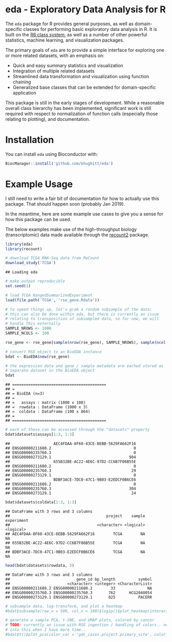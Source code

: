 
eda - Exploratory Data Analysis for R
=====================================

The `eda` package for R provides general purposes, as well as domain-specific classes for performing basic exploratory data analysis in R. It is built on the [R6 class system](https://cran.r-project.org/web/packages/R6/index.html), as well as a number of other powerful statistics, machine learning, and visualization packages.

The primary goals of `eda` are to provide a simple interface for exploring one or more related datasets, with an emphasis on:

-   Quick and easy summary statistics and visualization
-   Integration of multiple related datasets
-   Streamlined data transformation and visualization using function chaining
-   Generalized base classes that can be extended for domain-specific application

This package is still in the early stages of development. While a reasonable overall class hierarchy has been implemented, significant work is still required with respect to normalization of function calls (especially those relating to plotting), and documentation.

Installation
============

You can install `eda` using Bioconductor with:

``` r
BiocManager::install('github.com/khughitt/eda')
```

Example Usage
=============

I still need to write a fair bit of documentation for how to actually use this package. That should happen soon (probably Jan 2019).

In the meantime, here are some example use cases to give you a sense for how this package can be used.

The below examples make use of the high-throughput biology (transcriptomic) data made available through the [recount2](http://bioconductor.org/packages/release/bioc/html/recount.html) package.

``` r
library(eda)
library(recount)

# download TCGA RNA-Seq data from ReCount
download_study('TCGA')
```

    ## Loading eda

``` r
# make output reproducible
set.seed(1)

# load TCGA RangedSummarizedExperiment
load(file.path('TCGA', 'rse_gene.Rdata'))

# to speed things up, let's grab a random subsample of the data;
# this can also be done within eda, but there is currently an issue
# relating to transposition of subsampled data, so for now, we will
# handle this externally
SAMPLE_NROWS <- 1000
SAMPLE_NCOLS <- 100

rse_gene <- rse_gene[sample(nrow(rse_gene), SAMPLE_NROWS), sample(ncol(rse_gene), SAMPLE_NCOLS)]

# convert RSE object to an BioEDA instance
bdat <- BioEDA$new(rse_gene)

# the expression data and gene / sample metadata are eached stored as
# separate dataset in the BioEDA object
bdat
```

    ## =========================================
    ## =
    ## = BioEDA (n=3)
    ## =
    ## =   assays : matrix (1000 x 100)
    ## =  rowdata : DataFrame (1000 x 3)
    ## =  coldata : DataFrame (100 x 864)
    ## =
    ## =========================================

``` r
# each of these can be accessed through the "datasets" property
bdat$datasets$assays[1:3, 1:3]
```

    ##                   AEC4FDAA-8F60-43CE-8EBB-5629FA662F16
    ## ENSG00000211680.2                                    0
    ## ENSG00000235760.3                                    0
    ## ENSG00000273129.1                                  904
    ##                   655B32BE-AC22-4E6C-97D2-CC6B7F06B55E
    ## ENSG00000211680.2                                    0
    ## ENSG00000235760.3                                   29
    ## ENSG00000273129.1                                    0
    ##                   BDBF3ACE-7DC0-47C1-9B03-E2EDCF0B6CE6
    ## ENSG00000211680.2                                    0
    ## ENSG00000235760.3                                  304
    ## ENSG00000273129.1                                   24

``` r
bdat$datasets$coldata[1:3, 1:3]
```

    ## DataFrame with 3 rows and 3 columns
    ##                                          project    sample experiment
    ##                                      <character> <logical>  <logical>
    ## AEC4FDAA-8F60-43CE-8EBB-5629FA662F16        TCGA        NA         NA
    ## 655B32BE-AC22-4E6C-97D2-CC6B7F06B55E        TCGA        NA         NA
    ## BDBF3ACE-7DC0-47C1-9B03-E2EDCF0B6CE6        TCGA        NA         NA

``` r
head(bdat$datasets$rowdata, 3)
```

    ## DataFrame with 3 rows and 3 columns
    ##                             gene_id bp_length          symbol
    ##                         <character> <integer> <CharacterList>
    ## ENSG00000211680.2 ENSG00000211680.2        33              NA
    ## ENSG00000235760.3 ENSG00000235760.3       762      HCG2040054
    ## ENSG00000273129.1 ENSG00000273129.1       825          PACERR

``` r
# subsample data, log-transform, and plot a heatmap
#bdat$subsample(row_n = 500, col_n = 100)$log1p()$plot_heatmap(interactive = FALSE)

# generate a sample PCA, t-SNE, and UMAP plots, colored by cancer 
# TODO: currently an issue with RSE ingestion / handling of colors.. need to look
# into this when I have more time..
#bdat$t()$plot_pca(color_var = 'gdc_cases.project.primary_site', color_key = 'coldata')
```
